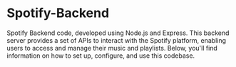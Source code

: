 # Spotify-Backend
Spotify Backend code, developed using Node.js and Express. This backend server provides a set of APIs to interact with the Spotify platform, enabling users to access and manage their music and playlists. Below, you'll find information on how to set up, configure, and use this codebase.
